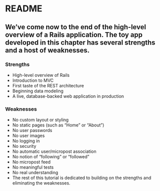 # README

## We’ve come now to the end of the high-level overview of a Rails application. The toy app developed in this chapter has several strengths and a host of weaknesses.

### Strengths

* High-level overview of Rails
* Introduction to MVC
* First taste of the REST architecture
* Beginning data modeling
* A live, database-backed web application in production

### Weaknesses

* No custom layout or styling
* No static pages (such as “Home” or “About”)
* No user passwords
* No user images
* No logging in
* No security
* No automatic user/micropost association
* No notion of “following” or “followed”
* No micropost feed
* No meaningful tests
* No real understanding
* The rest of this tutorial is dedicated to building on the strengths and eliminating the weaknesses.
